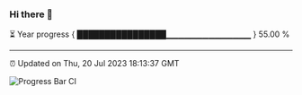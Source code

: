 ### Hi there 👋

⏳ Year progress { ████████████████▁▁▁▁▁▁▁▁▁▁▁▁▁▁ } 55.00 %

---

⏰ Updated on Thu, 20 Jul 2023 18:13:37 GMT

![Progress Bar CI](https://github.com/liununu/liununu/workflows/Progress%20Bar%20CI/badge.svg)
